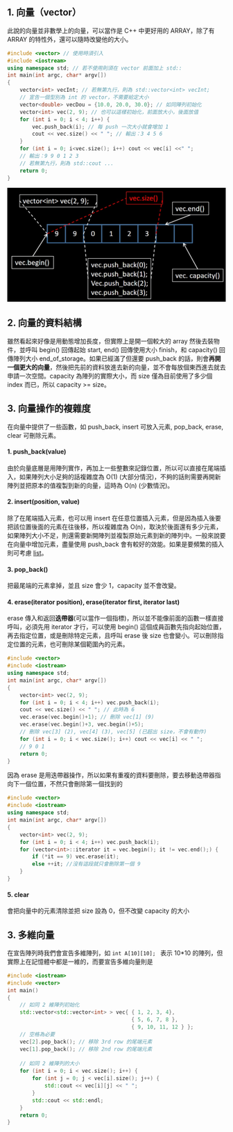 ## 1. 向量（vector）
此說的向量並非數學上的向量，可以當作是 C++ 中更好用的 ARRAY，除了有 ARRAY 的特性外，還可以隨時改變他的大小。
```cpp
#include <vector> // 使用時須引入
#include <iostream>
using namespace std; // 若不使用則須在 vector 前面加上 std::
int main(int argc, char* argv[])
{
    vector<int> vecInt; // 若無第九行，則為 std::vector<int> vecInt;
    // 宣告一個型別為 int 的 vector，不需要給定大小
    vector<double> vecDou = {10.0, 20.0, 30.0}; // 如同陣列初始化
    vector<int> vec(2, 9); // 也可以這樣初始化，前面放大小，後面放值
    for (int i = 0; i < 4; i++) {
        vec.push_back(i); // 每 push 一次大小就會增加 1
        cout << vec.size() << " "; // 輸出：3 4 5 6
    }
    for (int i = 0; i<vec.size(); i++) cout << vec[i] <<" ";
    // 輸出：9 9 0 1 2 3
    // 若無第九行，則為 std::cout ...
    return 0;
}
```
![img](https://github.com/JrPhy/CPP_tutorial/blob/main/img/vector_size.jpg)
## 2. 向量的資料結構
雖然看起來好像是用動態增加長度，但實際上是開一個較大的 array 然後去裝物件，並呼叫 begin() 回傳起始 start, end() 回傳使用大小 finish，和 capacity() 回傳陣列大小 end_of_storage。如果已經滿了但還要 push_back 的話，則會**再開一個更大的向量**，然後把先前的資料放進去新的向量，並不會每放個東西進去就去申請一次空間。capacity 為陣列的實際大小，而 size 僅為目前使用了多少個 index 而已，所以 capacity >= size。

## 3. 向量操作的複雜度
在向量中提供了一些函數，如 push_back, insert 可放入元素, pop_back, erase, clear 可刪除元素。
#### 1. push_back(value)
由於向量底層是用陣列實作，再加上一些整數來記錄位置，所以可以直接在尾端插入，如果陣列大小足夠的話複雜度為 O(1) (大部分情況)，不夠的話則需要再開新陣列並把原本的值複製到新的向量，這時為 O(n) (少數情況)。
#### 2. insert(position, value)
除了在尾端插入元素，也可以用 insert 在任意位置插入元素，但是因為插入後要把該位置後面的元素在往後移，所以複雜度為 O(n)，取決於後面還有多少元素，如果陣列大小不足，則還需要新開陣列並複製原始元素到新的陣列中。一般來說要在向量中增加元素，盡量使用 push_back 會有較好的效能。如果是要頻繁的插入則可考慮 [list](https://github.com/JrPhy/DS-AL/blob/master/List_and_Tree/LinkedList-%E9%9B%99%E5%90%91%E9%80%A3%E7%B5%90.md)。
#### 3. pop_back()
把最尾端的元素拿掉，並且 size 會少 1，capacity 並不會改變。
#### 4. erase(iterator position), erase(iterator first, iterator last)
erase 傳入和返回**迭帶器**(可以當作一個指標)，所以並不能像前面的函數一樣直接呼叫，必須先用 iterator 才行，可以使用 begin() 這個成員函數先指向起始位置，再去指定位置，或是刪除特定元素，且呼叫 erase 後 size 也會變小。可以刪除指定位置的元素，也可刪除某個範圍內的元素。
```cpp
#include <vector>
#include <iostream>
using namespace std;
int main(int argc, char* argv[])
{
    vector<int> vec(2, 9);
    for (int i = 0; i < 4; i++) vec.push_back(i);
    cout << vec.size() << " "; // 此時為 6
    vec.erase(vec.begin()+1); // 刪除 vec[1] (9)
    vec.erase(vec.begin()+3, vec.begin()+5);
    // 刪除 vec[3] (2), vec[4] (3), vec[5] (已超出 size，不會有動作)
    for (int i = 0; i < vec.size(); i++) cout << vec[i] << " ";
    // 9 0 1
    return 0;
}
```
因為 erase 是用迭帶器操作，所以如果有重複的資料要刪除，要去移動迭帶器指向下一個位置，不然只會刪除第一個找到的
```cpp
#include <vector>
#include <iostream>
using namespace std;
int main(int argc, char* argv[])
{
    vector<int> vec(2, 9);
    for (int i = 0; i < 4; i++) vec.push_back(i);
    for (vector<int>::iterator it = vec.begin(); it != vec.end();) {
        if (*it == 9) vec.erase(it);
        else ++it; //沒有這段就只會刪除第一個 9
    }
}
```
#### 5. clear
會把向量中的元素清除並把 size 設為 0，但不改變 capacity 的大小

## 3. 多維向量
在宣告陣列時我們會宣告多維陣列，如 ```int A[10][10]; ``` 表示 10*10 的陣列，但實際上在記憶體中都是一維的，而要宣告多維向量則是
```cpp
#include <iostream> 
#include <vector> 
int main() 
{
    // 如同 2 維陣列初始化
    std::vector<std::vector<int> > vec{ { 1, 2, 3, 4}, 
                                        { 5, 6, 7, 8 }, 
                                        { 9, 10, 11, 12 } };
    // 空格為必要
    vec[2].pop_back(); // 移除 3rd row 的尾端元素
    vec[1].pop_back(); // 移除 2nd row 的尾端元素
  
    // 如同 2 維陣列的大小
    for (int i = 0; i < vec.size(); i++) { 
        for (int j = 0; j < vec[i].size(); j++) {
            std::cout << vec[i][j] << " "; 
        }
        std::cout << std::endl; 
    } 
    return 0; 
} 
```
